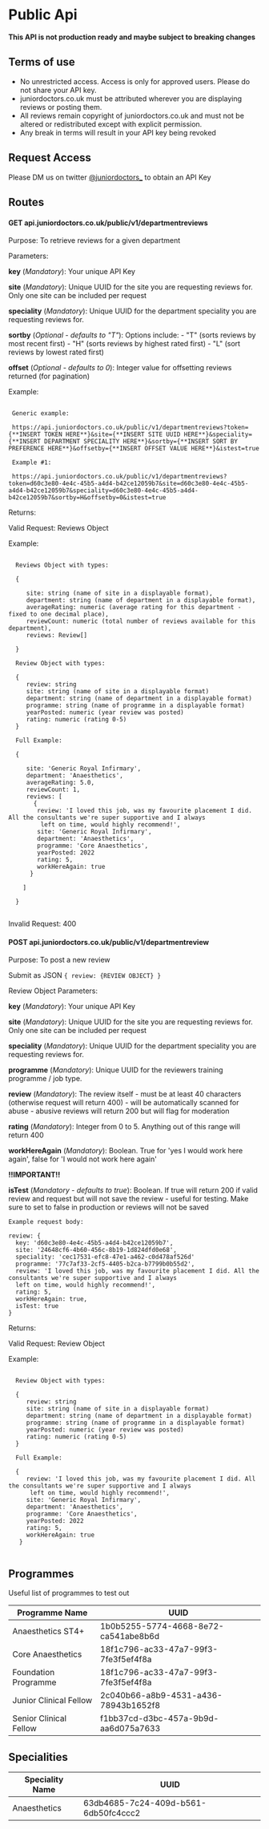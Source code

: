 # Public Api

**This API is not production ready and maybe subject to breaking changes**

## Terms of use
- No unrestricted access. Access is only for approved users. Please do not share your API key.
- juniordoctors.co.uk must be attributed wherever you are displaying reviews or posting them. 
- All reviews remain copyright of juniordoctors.co.uk and must not be altered or redistributed except with explicit permission.
- Any break in terms will result in your API key being revoked

## Request Access

Please DM us on twitter [@juniordoctors_](https://twitter.com/juniordoctors_) to obtain an API Key

## Routes 

#### GET api.juniordoctors.co.uk/public/v1/departmentreviews

Purpose:
To retrieve reviews for a given department

Parameters:

  **key** (*Mandatory*): Your unique API Key

  **site** (*Mandatory*): Unique UUID for the site you are requesting reviews for. Only one site can be included per request

  **speciality** (*Mandatory*): Unique UUID for the department speciality you are requesting reviews for.
  
  **sortby** (*Optional - defaults to "T"*): 
     Options include:
       - "T" (sorts reviews by most recent first)
       - "H" (sorts reviews by highest rated first)
       - "L" (sort reviews by lowest rated first)
    
  **offset** (*Optional - defaults to 0*): Integer value for offsetting reviews returned (for pagination) 
  

  
  Example:
  
  ```
  
   Generic example:
   
   https://api.juniordoctors.co.uk/public/v1/departmentreviews?token={**INSERT TOKEN HERE**}&site={**INSERT SITE UUID HERE**}&speciality={**INSERT DEPARTMENT SPECIALITY HERE**}&sortby={**INSERT SORT BY PREFERENCE HERE**}&offsetby={**INSERT OFFSET VALUE HERE**}&istest=true
   
   Example #1:
   
   https://api.juniordoctors.co.uk/public/v1/departmentreviews?token=d60c3e80-4e4c-45b5-a4d4-b42ce12059b7&site=d60c3e80-4e4c-45b5-a4d4-b42ce12059b7&speciality=d60c3e80-4e4c-45b5-a4d4-b42ce12059b7&sortby=H&offsetby=0&istest=true
  
  ```
  
Returns:

Valid Request: Reviews Object

Example: 

 ```
 
   Reviews Object with types:
   
   {
      
      site: string (name of site in a displayable format),
      department: string (name of department in a displayable format),
      averageRating: numeric (average rating for this department - fixed to one decimal place),
      reviewCount: numeric (total number of reviews available for this department),
      reviews: Review[]

   }
   
   Review Object with types:
   
   {
      review: string
      site: string (name of site in a displayable format)
      department: string (name of department in a displayable format)
      programme: string (name of programme in a displayable format)
      yearPosted: numeric (year review was posted)
      rating: numeric (rating 0-5)
   }
  
   Full Example:
   
   {
    
      site: 'Generic Royal Infirmary',
      department: 'Anaesthetics',
      averageRating: 5.0,
      reviewCount: 1,
      reviews: [
        { 
         review: 'I loved this job, was my favourite placement I did. All the consultants we're super supportive and I always
          left on time, would highly recommend!',
         site: 'Generic Royal Infirmary',
         department: 'Anaesthetics',
         programme: 'Core Anaesthetics',
         yearPosted: 2022
         rating: 5,
         workHereAgain: true
       }
    
     ]
   
   }
  
  ```
  
  Invalid Request: 400
  
#### POST api.juniordoctors.co.uk/public/v1/departmentreview

Purpose:
To post a new review
  
Submit as JSON `{ review: {REVIEW OBJECT} }`

Review Object Parameters:
    
**key** (*Mandatory*): Your unique API Key

**site** (*Mandatory*): Unique UUID for the site you are requesting reviews for. Only one site can be included per request
    
**speciality** (*Mandatory*): Unique UUID for the department speciality you are requesting reviews for.

**programme** (*Mandatory*): Unique UUID for the reviewers training programme / job type.
    
**review** (*Mandatory*): The review itself
      - must be at least 40 characters (otherwise request will return 400)
      - will be automatically scanned for abuse - abusive reviews will return 200 but will flag for moderation
      
**rating** (*Mandatory*): Integer from 0 to 5. Anything out of this range will return 400

**workHereAgain** (*Mandatory*): Boolean. True for 'yes I would work here again', false for 'I would not work here again' 
        
**!!IMPORTANT!!**    
        
**isTest** (*Mandatory - defaults to true*): Boolean. If true will return 200 if valid review and request but will not save the review - useful for testing. Make sure to set to false in production or reviews will not be saved
 
```
Example request body:

review: {
  key: 'd60c3e80-4e4c-45b5-a4d4-b42ce12059b7',
  site: '24648cf6-4b60-456c-8b19-1d824dfd0e68',
  speciality: 'cec17531-efc8-47e1-a462-c0d478af526d'
  programme: '77c7af33-2cf5-4405-b2ca-b7799b0b55d2',
  review: 'I loved this job, was my favourite placement I did. All the consultants we're super supportive and I always
  left on time, would highly recommend!',
  rating: 5,
  workHereAgain: true,
  isTest: true
}

```

Returns: 

Valid Request: Review Object

Example: 

 ```
   
   Review Object with types:
   
   {
      review: string
      site: string (name of site in a displayable format)
      department: string (name of department in a displayable format)
      programme: string (name of programme in a displayable format)
      yearPosted: numeric (year review was posted)
      rating: numeric (rating 0-5)
   }
   
   Full Example:
   
   { 
      review: 'I loved this job, was my favourite placement I did. All the consultants we're super supportive and I always
       left on time, would highly recommend!',
      site: 'Generic Royal Infirmary',
      department: 'Anaesthetics',
      programme: 'Core Anaesthetics',
      yearPosted: 2022
      rating: 5,
      workHereAgain: true
    }
   
   ```
   
  ## Programmes
  
  Useful list of programmes to test out
  
  Programme Name         | UUID 
  ---------------------- | -------------------------------------
  Anaesthetics ST4+      | 1b0b5255-5774-4668-8e72-ca541abe8b6d
  Core Anaesthetics      | 18f1c796-ac33-47a7-99f3-7fe3f5ef4f8a
  Foundation Programme   | 18f1c796-ac33-47a7-99f3-7fe3f5ef4f8a
  Junior Clinical Fellow | 2c040b66-a8b9-4531-a436-78943b1652f8
  Senior Clinical Fellow | f1bb37cd-d3bc-457a-9b9d-aa6d075a7633


 ## Specialities
 
 Speciality Name | UUID
 ----------------|-------------
 Anaesthetics    | 63db4685-7c24-409d-b561-6db50fc4ccc2
  
